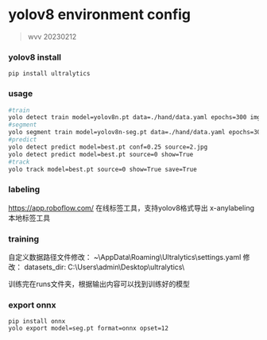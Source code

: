 # yolov8 environment config

> wvv 20230212

### yolov8 install

```pip install ultralytics```

### usage
``` bash
#train
yolo detect train model=yolov8n.pt data=./hand/data.yaml epochs=300 imgsz=640 workers=4 batch=4
#segment
yolo segment train model=yolov8n-seg.pt data=./hand/data.yaml epochs=300 imgsz=640 workers=4 batch=16
#predict
yolo detect predict model=best.pt conf=0.25 source=2.jpg
yolo detect predict model=best.pt source=0 show=True
#track
yolo track model=best.pt source=0 show=True save=True
```
### labeling
https://app.roboflow.com/ 在线标签工具，支持yolov8格式导出
x-anylabeling 本地标签工具

### training
自定义数据路径文件修改：
~\AppData\Roaming\Ultralytics\settings.yaml
修改： datasets_dir: C:\Users\admin\Desktop\ultralytics\

训练完在runs文件夹，根据输出内容可以找到训练好的模型

### export onnx
```shell
pip install onnx
yolo export model=seg.pt format=onnx opset=12
```

